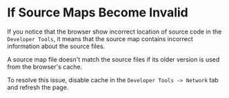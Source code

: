 # If Source Maps Become Invalid

If you notice that the browser show incorrect location of source code in the `Developer Tools`, it means that the source map contains incorrect information about the source files. 

A source map file doesn't match the source files if its older version is used from the browser's cache. 

To resolve this issue, disable cache in the `Developer Tools -> Network` tab and refresh the page.  